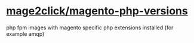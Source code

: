 # [mage2click/magento-php-versions](https://hub.docker.com/r/mage2click/magento-php-versions)
php fpm images with magento specific php extensions installed (for example amqp) 
